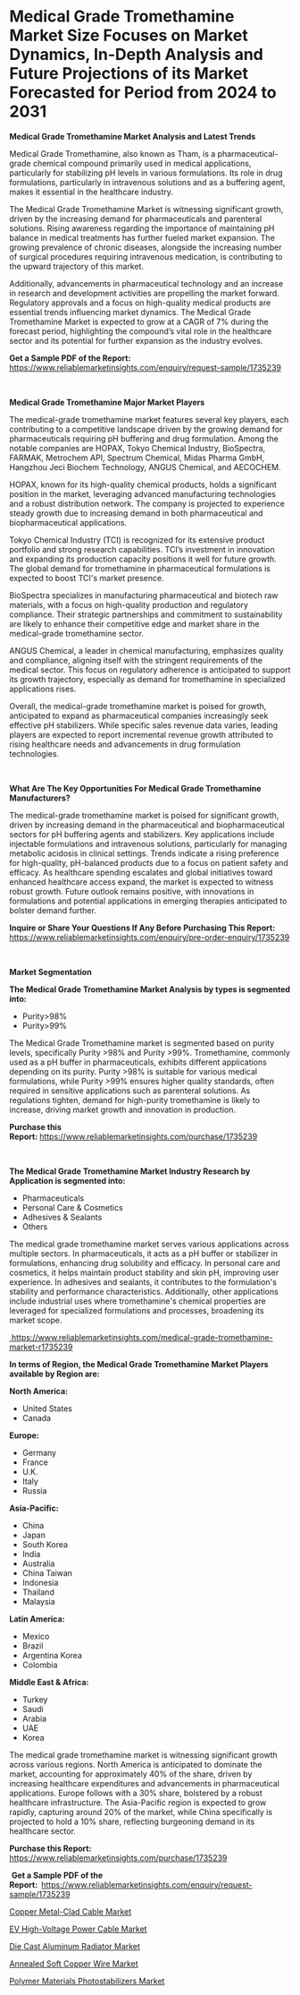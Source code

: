 <p><h1>Medical Grade Tromethamine Market Size Focuses on Market Dynamics, In-Depth Analysis and Future Projections of its Market Forecasted for Period from 2024 to 2031</h1></p><p><strong>Medical Grade Tromethamine Market Analysis and Latest Trends</strong></p>
<p><p>Medical Grade Tromethamine, also known as Tham, is a pharmaceutical-grade chemical compound primarily used in medical applications, particularly for stabilizing pH levels in various formulations. Its role in drug formulations, particularly in intravenous solutions and as a buffering agent, makes it essential in the healthcare industry.</p><p>The Medical Grade Tromethamine Market is witnessing significant growth, driven by the increasing demand for pharmaceuticals and parenteral solutions. Rising awareness regarding the importance of maintaining pH balance in medical treatments has further fueled market expansion. The growing prevalence of chronic diseases, alongside the increasing number of surgical procedures requiring intravenous medication, is contributing to the upward trajectory of this market.</p><p>Additionally, advancements in pharmaceutical technology and an increase in research and development activities are propelling the market forward. Regulatory approvals and a focus on high-quality medical products are essential trends influencing market dynamics. The Medical Grade Tromethamine Market is expected to grow at a CAGR of 7% during the forecast period, highlighting the compound’s vital role in the healthcare sector and its potential for further expansion as the industry evolves.</p></p>
<p><strong>Get a Sample PDF of the Report:&nbsp;</strong> <a href="https://www.reliablemarketinsights.com/enquiry/request-sample/1735239?utm_campaign=1589&utm_medium=2&utm_source=Github&utm_content=ia&utm_term=13102024&utm_id=medical-grade-tromethamine">https://www.reliablemarketinsights.com/enquiry/request-sample/1735239</a></p>
<p>&nbsp;</p>
<p><strong>Medical Grade Tromethamine Major Market Players</strong></p>
<p><p>The medical-grade tromethamine market features several key players, each contributing to a competitive landscape driven by the growing demand for pharmaceuticals requiring pH buffering and drug formulation. Among the notable companies are HOPAX, Tokyo Chemical Industry, BioSpectra, FARMAK, Metrochem API, Spectrum Chemical, Midas Pharma GmbH, Hangzhou Jeci Biochem Technology, ANGUS Chemical, and AECOCHEM.</p><p>HOPAX, known for its high-quality chemical products, holds a significant position in the market, leveraging advanced manufacturing technologies and a robust distribution network. The company is projected to experience steady growth due to increasing demand in both pharmaceutical and biopharmaceutical applications.</p><p>Tokyo Chemical Industry (TCI) is recognized for its extensive product portfolio and strong research capabilities. TCI’s investment in innovation and expanding its production capacity positions it well for future growth. The global demand for tromethamine in pharmaceutical formulations is expected to boost TCI's market presence.</p><p>BioSpectra specializes in manufacturing pharmaceutical and biotech raw materials, with a focus on high-quality production and regulatory compliance. Their strategic partnerships and commitment to sustainability are likely to enhance their competitive edge and market share in the medical-grade tromethamine sector.</p><p>ANGUS Chemical, a leader in chemical manufacturing, emphasizes quality and compliance, aligning itself with the stringent requirements of the medical sector. This focus on regulatory adherence is anticipated to support its growth trajectory, especially as demand for tromethamine in specialized applications rises.</p><p>Overall, the medical-grade tromethamine market is poised for growth, anticipated to expand as pharmaceutical companies increasingly seek effective pH stabilizers. While specific sales revenue data varies, leading players are expected to report incremental revenue growth attributed to rising healthcare needs and advancements in drug formulation technologies.</p></p>
<p>&nbsp;</p>
<p><strong>What Are The Key Opportunities For Medical Grade Tromethamine Manufacturers?</strong></p>
<p><p>The medical-grade tromethamine market is poised for significant growth, driven by increasing demand in the pharmaceutical and biopharmaceutical sectors for pH buffering agents and stabilizers. Key applications include injectable formulations and intravenous solutions, particularly for managing metabolic acidosis in clinical settings. Trends indicate a rising preference for high-quality, pH-balanced products due to a focus on patient safety and efficacy. As healthcare spending escalates and global initiatives toward enhanced healthcare access expand, the market is expected to witness robust growth. Future outlook remains positive, with innovations in formulations and potential applications in emerging therapies anticipated to bolster demand further.</p></p>
<p><strong>Inquire or Share Your Questions If Any Before Purchasing This Report:</strong> <a href="https://www.reliablemarketinsights.com/enquiry/pre-order-enquiry/1735239?utm_campaign=1589&utm_medium=2&utm_source=Github&utm_content=ia&utm_term=13102024&utm_id=medical-grade-tromethamine">https://www.reliablemarketinsights.com/enquiry/pre-order-enquiry/1735239</a></p>
<p>&nbsp;</p>
<p><strong>Market Segmentation</strong></p>
<p><strong>The Medical Grade Tromethamine Market Analysis by types is segmented into:</strong></p>
<p><ul><li>Purity>98%</li><li>Purity>99%</li></ul></p>
<p><p>The Medical Grade Tromethamine market is segmented based on purity levels, specifically Purity >98% and Purity >99%. Tromethamine, commonly used as a pH buffer in pharmaceuticals, exhibits different applications depending on its purity. Purity >98% is suitable for various medical formulations, while Purity >99% ensures higher quality standards, often required in sensitive applications such as parenteral solutions. As regulations tighten, demand for high-purity tromethamine is likely to increase, driving market growth and innovation in production.</p></p>
<p><strong>Purchase this Report:&nbsp;</strong><a href="https://www.reliablemarketinsights.com/purchase/1735239?utm_campaign=1589&utm_medium=2&utm_source=Github&utm_content=ia&utm_term=13102024&utm_id=medical-grade-tromethamine">https://www.reliablemarketinsights.com/purchase/1735239</a></p>
<p>&nbsp;</p>
<p><strong>The Medical Grade Tromethamine Market Industry Research by Application is segmented into:</strong></p>
<p><ul><li>Pharmaceuticals</li><li>Personal Care & Cosmetics</li><li>Adhesives & Sealants</li><li>Others</li></ul></p>
<p><p>The medical grade tromethamine market serves various applications across multiple sectors. In pharmaceuticals, it acts as a pH buffer or stabilizer in formulations, enhancing drug solubility and efficacy. In personal care and cosmetics, it helps maintain product stability and skin pH, improving user experience. In adhesives and sealants, it contributes to the formulation's stability and performance characteristics. Additionally, other applications include industrial uses where tromethamine's chemical properties are leveraged for specialized formulations and processes, broadening its market scope.</p></p>
<p><a href="https://www.reliablemarketinsights.com/medical-grade-tromethamine-market-r1735239?utm_campaign=1589&utm_medium=2&utm_source=Github&utm_content=ia&utm_term=13102024&utm_id=medical-grade-tromethamine">&nbsp;https://www.reliablemarketinsights.com/medical-grade-tromethamine-market-r1735239</a></p>
<p><strong>In terms of Region, the Medical Grade Tromethamine Market Players available by Region are:</strong></p>
<p>
    <p> <strong> North America: </strong>
        <ul>
            <li>United States</li>
            <li>Canada</li>
        </ul>
        </p> 
    <p> <strong> Europe: </strong>
        <ul>
            <li>Germany</li>
            <li>France</li>
            <li>U.K.</li>
            <li>Italy</li>
            <li>Russia</li>
        </ul>
        </p> 
    <p> <strong> Asia-Pacific: </strong>
        <ul>
            <li>China</li>
            <li>Japan</li>
            <li>South Korea</li>
            <li>India</li>
            <li>Australia</li>
            <li>China Taiwan</li>
            <li>Indonesia</li>
            <li>Thailand</li>
            <li>Malaysia</li>
        </ul>
        </p> 
    <p> <strong> Latin America: </strong>
        <ul>
            <li>Mexico</li>
            <li>Brazil</li>
            <li>Argentina Korea</li>
            <li>Colombia</li>
        </ul>
        </p> 
    <p> <strong> Middle East & Africa: </strong>
        <ul>
            <li>Turkey</li>
            <li>Saudi</li>
            <li>Arabia</li>
            <li>UAE</li>
            <li>Korea</li>
        </ul>
    </p>
    </p>
<p><p>The medical grade tromethamine market is witnessing significant growth across various regions. North America is anticipated to dominate the market, accounting for approximately 40% of the share, driven by increasing healthcare expenditures and advancements in pharmaceutical applications. Europe follows with a 30% share, bolstered by a robust healthcare infrastructure. The Asia-Pacific region is expected to grow rapidly, capturing around 20% of the market, while China specifically is projected to hold a 10% share, reflecting burgeoning demand in its healthcare sector.</p></p>
<p><strong>Purchase this Report: </strong><a href="https://www.reliablemarketinsights.com/purchase/1735239?utm_campaign=1589&utm_medium=2&utm_source=Github&utm_content=ia&utm_term=13102024&utm_id=medical-grade-tromethamine">https://www.reliablemarketinsights.com/purchase/1735239</a></p>
<p>&nbsp;<strong>Get a Sample PDF of the Report:&nbsp;&nbsp;</strong><a href="https://www.reliablemarketinsights.com/enquiry/request-sample/1735239?utm_campaign=1589&utm_medium=2&utm_source=Github&utm_content=ia&utm_term=13102024&utm_id=medical-grade-tromethamine">https://www.reliablemarketinsights.com/enquiry/request-sample/1735239</a></p>
<p><strong></strong></p>
<p><p><a href="https://www.linkedin.com/pulse/strategic-insights-global-copper-metal-clad-cable-market-enxke?utm_campaign=1589&utm_medium=2&utm_source=Github&utm_content=ia&utm_term=13102024&utm_id=medical-grade-tromethamine">Copper Metal-Clad Cable Market</a></p><p><a href="https://www.linkedin.com/pulse/ev-high-voltage-power-cable-market-analysis-product-segmentation-sdofe?utm_campaign=1589&utm_medium=2&utm_source=Github&utm_content=ia&utm_term=13102024&utm_id=medical-grade-tromethamine">EV High-Voltage Power Cable Market</a></p><p><a href="https://www.linkedin.com/pulse/market-forecast-global-die-cast-aluminum-radiator-trends-impact-wv8wf?utm_campaign=1589&utm_medium=2&utm_source=Github&utm_content=ia&utm_term=13102024&utm_id=medical-grade-tromethamine">Die Cast Aluminum Radiator Market</a></p><p><a href="https://www.linkedin.com/pulse/global-annealed-soft-copper-wire-industry-analysis-share-1dcze?utm_campaign=1589&utm_medium=2&utm_source=Github&utm_content=ia&utm_term=13102024&utm_id=medical-grade-tromethamine">Annealed Soft Copper Wire Market</a></p><p><a href="https://www.linkedin.com/pulse/polymer-materials-photostabilizers-market-outlook-6izoe?utm_campaign=1589&utm_medium=2&utm_source=Github&utm_content=ia&utm_term=13102024&utm_id=medical-grade-tromethamine">Polymer Materials Photostabilizers Market</a></p></p>